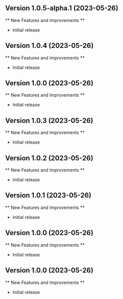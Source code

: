 
## Version 1.0.5-alpha.1 (2023-05-26)

** New Features and Improvements **

- Initial release

## Version 1.0.4 (2023-05-26)

** New Features and Improvements **

- Initial release

## Version 1.0.0 (2023-05-26)

** New Features and Improvements **

- Initial release

## Version 1.0.3 (2023-05-26)

** New Features and Improvements **

- Initial release

## Version 1.0.2 (2023-05-26)

** New Features and Improvements **

- Initial release

## Version 1.0.1 (2023-05-26)

** New Features and Improvements **

- Initial release

## Version 1.0.0 (2023-05-26)

** New Features and Improvements **

- Initial release

## Version 1.0.0 (2023-05-26)

** New Features and Improvements **

- Initial release
